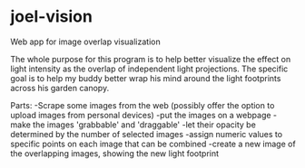 # joel-vision
Web app for image overlap visualization

The whole purpose for this program is to help better visualize the effect on light intensity as the overlap of independent light projections. The specific goal is to help my buddy better wrap his mind around the light footprints across his garden canopy.

Parts:
  -Scrape some images from the web (possibly offer the option to upload images from personal devices)
  -put the images on a webpage
  -make the images 'grabbable' and 'draggable'
  -let their opacity be determined by the number of selected images
  -assign numeric values to specific points on each image that can be combined
  -create a new image of the overlapping images, showing the new light footprint
 
 
